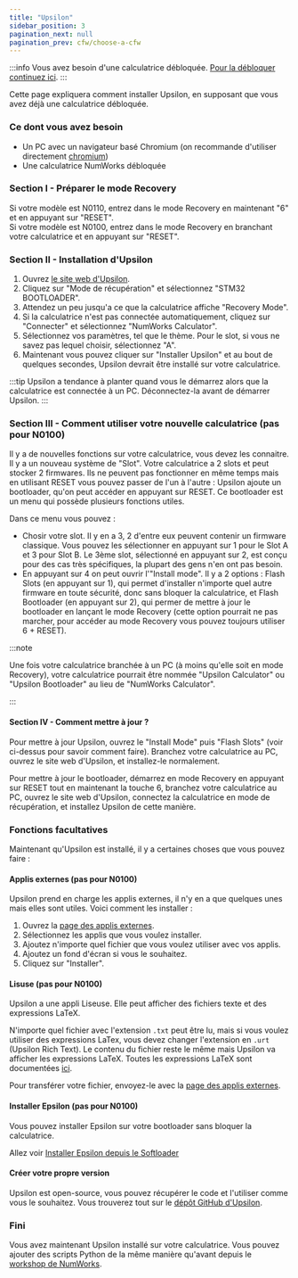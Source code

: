 ```yaml
---
title: "Upsilon"
sidebar_position: 3
pagination_next: null
pagination_prev: cfw/choose-a-cfw
---
```


:::info
Vous avez besoin d'une calculatrice débloquée. [Pour la débloquer continuez ici](/docs/intro).
:::

Cette page expliquera comment installer Upsilon, en supposant que vous avez déjà une calculatrice débloquée.

### Ce dont vous avez besoin

- Un PC avec un navigateur basé Chromium (on recommande d'utiliser directement [chromium](https://www.chromium.org/chromium-projects/))
- Une calculatrice NumWorks débloquée

### Section I - Préparer le mode Recovery

Si votre modèle est N0110, entrez dans le mode Recovery en maintenant "6" et en appuyant sur "RESET".<br/>
Si votre modèle est N0100, entrez dans le mode Recovery en branchant votre calculatrice et en appuyant sur "RESET".

### Section II - Installation d'Upsilon

1. Ouvrez [le site web d'Upsilon](https://getupsilon.web.app/install).
2. Cliquez sur "Mode de récupération" et sélectionnez "STM32 BOOTLOADER".
3. Attendez un peu jusqu'a ce que la calculatrice affiche "Recovery Mode".
4. Si la calculatrice n'est pas connectée automatiquement, cliquez sur "Connecter" et sélectionnez "NumWorks Calculator".
5. Sélectionnez vos paramètres, tel que le thème. Pour le slot, si vous ne savez pas lequel choisir, sélectionnez "A".
6. Maintenant vous pouvez cliquer sur "Installer Upsilon" et au bout de quelques secondes, Upsilon devrait être installé sur votre calculatrice.

:::tip
Upsilon a tendance à planter quand vous le démarrez alors que la calculatrice est connectée à un PC. Déconnectez-la avant de démarrer Upsilon.
:::

### Section III - Comment utiliser votre nouvelle calculatrice (pas pour N0100)

Il y a de nouvelles fonctions sur votre calculatrice, vous devez les connaitre.<br/>
Il y a un nouveau système de "Slot". Votre calculatrice a 2 slots et peut stocker 2 firmwares. Ils ne peuvent pas fonctionner en même temps mais en utilisant RESET vous pouvez passer de l'un à l'autre :
Upsilon ajoute un bootloader, qu'on peut accéder en appuyant sur RESET. Ce bootloader est un menu qui possède plusieurs fonctions utiles.

Dans ce menu vous pouvez :
- Chosir votre slot. Il y en a 3, 2 d'entre eux peuvent contenir un firmware classique. Vous pouvez les sélectionner en appuyant sur 1 pour le Slot A et 3 pour Slot B. Le 3ème slot, sélectionné en appuyant sur 2, est conçu pour des cas très spécifiques, la plupart des gens n'en ont pas besoin.
- En appuyant sur 4 on peut ouvrir l'"Install mode". Il y a 2 options : Flash Slots (en appuyant sur 1), qui permet d'installer n'importe quel autre firmware en toute sécurité, donc sans bloquer la calculatrice, et Flash Bootloader (en appuyant sur 2), qui permer de mettre à jour le bootloader en lançant le mode Recovery (cette option pourrait ne pas marcher, pour accéder au mode Recovery vous pouvez toujours utiliser 6 + RESET).

:::note

Une fois votre calculatrice branchée à un PC (à moins qu'elle soit en mode Recovery), votre calculatrice pourrait être nommée "Upsilon Calculator" ou "Upsilon Bootloader" au lieu de "NumWorks Calculator".

:::

#### Section IV - Comment mettre à jour ?

Pour mettre à jour Upsilon, ouvrez le "Install Mode" puis "Flash Slots" (voir ci-dessus pour savoir comment faire). Branchez votre calculatrice au PC, ouvrez le site web d'Upsilon, et installez-le normalement.

Pour mettre à jour le bootloader, démarrez en mode Recovery en appuyant sur RESET tout en maintenant la touche 6, branchez votre calculatrice au PC, ouvrez le site web d'Upsilon, connectez la calculatrice en mode de récupération, et installez Upsilon de cette manière.

### Fonctions facultatives

Maintenant qu'Upsilon est installé, il y a certaines choses que vous pouvez faire :

#### Applis externes (pas pour N0100)

Upsilon prend en charge les applis externes, il n'y en a que quelques unes mais elles sont utiles. Voici comment les installer :
1. Ouvrez la [page des applis externes](https://upsilonnumworks.github.io/Upsilon-External/).
2. Sélectionnez les applis que vous voulez installer.
3. Ajoutez n'importe quel fichier que vous voulez utiliser avec vos applis.
4. Ajoutez un fond d'écran si vous le souhaitez.
5. Cliquez sur "Installer".

#### Lisuse (pas pour N0100)

Upsilon a une appli Liseuse. Elle peut afficher des fichiers texte et des expressions LaTeX.

N'importe quel fichier avec l'extension `.txt` peut être lu, mais si vous voulez utiliser des expressions LaTex, vous devez changer l'extension en `.urt` (Upsilon Rich Text). Le contenu du fichier reste le même mais Upsilon va afficher les expressions LaTeX.
Toutes les expressions LaTeX sont documentées [ici](https://getupsilon.web.app/doc/reader).

Pour transférer votre fichier, envoyez-le avec la [page des applis externes](https://upsilonnumworks.github.io/Upsilon-External/).

#### Installer Epsilon (pas pour N0100)

Vous pouvez installer Epsilon sur votre bootloader sans bloquer la calculatrice.

Allez voir [Installer Epsilon depuis le Softloader](/docs/cfw/install-epsilon-from-softloader)

#### Créer votre propre version

Upsilon est open-source, vous pouvez récupérer le code et l'utiliser comme vous le souhaitez. Vous trouverez tout sur le [dépôt GitHub d'Upsilon](https://github.com/UpsilonNumworks/Upsilon).

### Fini

Vous avez maintenant Upsilon installé sur votre calculatrice. Vous pouvez ajouter des scripts Python de la même manière qu'avant depuis le [workshop de NumWorks](https://my.numworks.com/python/).

